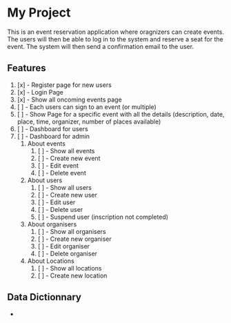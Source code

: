 # My Project

This is an event reservation application where oragnizers can create events. The users will then be able to log in to the system and reserve a seat for the event. The system will then send a confirmation email to the user.

## Features

1. [x] - Register page for new users
2. [x] - Login Page
3. [x] - Show all oncoming events page
4. [ ] - Each users can sign to an event (or multiple)
5. [ ] - Show Page for a specific event with all the details (description, date, place, time, organizer, number of places available)
6. [ ] - Dashboard for users
7. [ ] - Dashboard for admin
   1. About events
      1. [ ] - Show all events
      2. [ ] - Create new event
      3. [ ] - Edit event
      4. [ ] - Delete event
   2. About users
      1. [ ] - Show all users
      2. [ ] - Create new user
      3. [ ] - Edit user
      4. [ ] - Delete user
      5. [ ] - Suspend user (inscription not completed)
   3. About organisers
      1. [ ] - Show all organisers
      2. [ ] - Create new organiser
      3. [ ] - Edit organiser
      4. [ ] - Delete organiser
   4. About Locations
      1. [ ] - Show all locations
      2. [ ] - Create new location

## Data Dictionnary

- 

